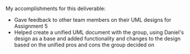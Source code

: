 ﻿My accomplishments for this deliverable:

-   Gave feedback to other team members on their UML designs for Assignment 5
-   Helped create a unified UML document with the group, using Daniel's design as a base and added functionality and changes to the design based on the unified pros and cons the group decided on
